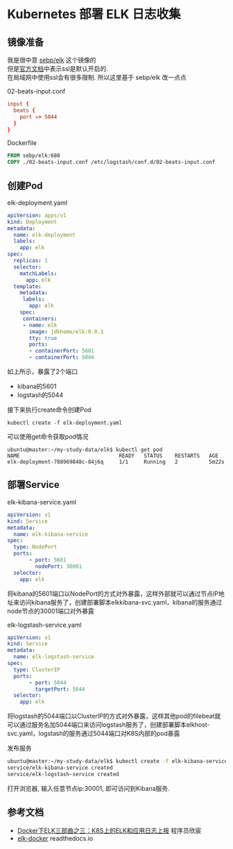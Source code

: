 # Kubernetes 部署 ELK 日志收集

## 镜像准备

我是很中意 [sebp/elk](https://hub.docker.com/r/sebp/elk) 这个镜像的  
但是[官方文档](https://elk-docker.readthedocs.io/#disabling-ssl-tls)中表示ssl是默认开启的.  
在局域网中使用ssl会有很多限制. 所以这里基于 sebp/elk 改一点点

02-beats-input.conf

```conf
input {
  beats {
    port => 5044
  }
}
```

Dockerfile

```Dockerfile
FROM sebp/elk:680
COPY ./02-beats-input.conf /etc/logstash/conf.d/02-beats-input.conf
```

## 创建Pod
elk-deployment.yaml 

```yaml
apiVersion: apps/v1
kind: Deployment
metadata:
  name: elk-deployment
  labels:
    app: elk
spec:
  replicas: 1
  selector:
    matchLabels:
      app: elk
  template:
    metadata:
     labels:
       app: elk
    spec:
     containers:
     - name: elk
       image: jdkhome/elk:0.0.1
       tty: true
       ports: 
       - containerPort: 5601
       - containerPort: 5044
```

如上所示，暴露了2个端口

- kibana的5601
- logstash的5044

接下来执行create命令创建Pod

```
kubectl create -f elk-deployment.yaml
```

可以使用get命令获取pod情况

```
ubuntu@master:~/my-study-data/elk$ kubectl get pod
NAME                                READY   STATUS    RESTARTS   AGE
elk-deployment-788969848c-84j6q     1/1     Running   2          5m22s
```

## 部署Service

elk-kibana-service.yaml

```yaml
apiVersion: v1
kind: Service
metadata:
  name: elk-kibana-service
spec:
  type: NodePort
  ports:
       - port: 5601
         nodePort: 30001
  selector:
    app: elk
```

将kibana的5601端口以NodePort的方式对外暴露，这样外部就可以通过节点IP地址来访问kibana服务了，创建部署脚本elkkibana-svc.yaml，kibana的服务通过node节点的30001端口对外暴露

elk-logstash-service.yaml

```yaml
apiVersion: v1
kind: Service
metadata:
  name: elk-logstash-service
spec:
  type: ClusterIP
  ports:
       - port: 5044
         targetPort: 5044
  selector:
    app: elk
```

将logstash的5044端口以ClusterIP的方式对外暴露，这样其他pod的filebeat就可以通过服务名加5044端口来访问logstash服务了，创建部署脚本elkhost-svc.yaml，logstash的服务通过5044端口对K8S内部的pod暴露

发布服务

```sh
ubuntu@master:~/my-study-data/elk$ kubectl create -f elk-kibana-service.yaml && kubectl create -f elk-logstash-service.yaml
service/elk-kibana-service created
service/elk-logstash-service created
```

打开浏览器, 输入任意节点ip:30001, 即可访问到Kibana服务.

## 参考文档

- [Docker下ELK三部曲之三：K8S上的ELK和应用日志上报](https://blog.csdn.net/boling_cavalry/article/details/80141800) 程序员欣宸
- [elk-docker](https://elk-docker.readthedocs.io/#disabling-ssl-tls) readthedocs.io